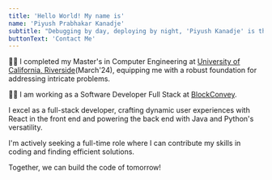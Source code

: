 ```yaml
---
title: 'Hello World! My name is'
name: 'Piyush Prabhakar Kanadje'
subtitle: "Debugging by day, deploying by night, 'Piyush Kanadje' is the full codebase, but for a quick fix, just call me 'PK'!"
buttonText: 'Contact Me'
---
```

👨‍🎓 I completed my Master's in Computer Engineering at  [University of California, Riverside](https://www.ucr.edu/)(March'24), equipping me with a robust foundation for addressing intricate problems.

👨‍💻 I am working  as a Software Developer Full Stack at [BlockConvey](https://www.blockconvey.com/).  

I excel as a full-stack developer, crafting dynamic user experiences with React in the front end and powering the back end with Java and Python's versatility.

I'm actively seeking a full-time role where I can contribute my skills in coding and finding efficient solutions.

Together, we can build the code of tomorrow!






